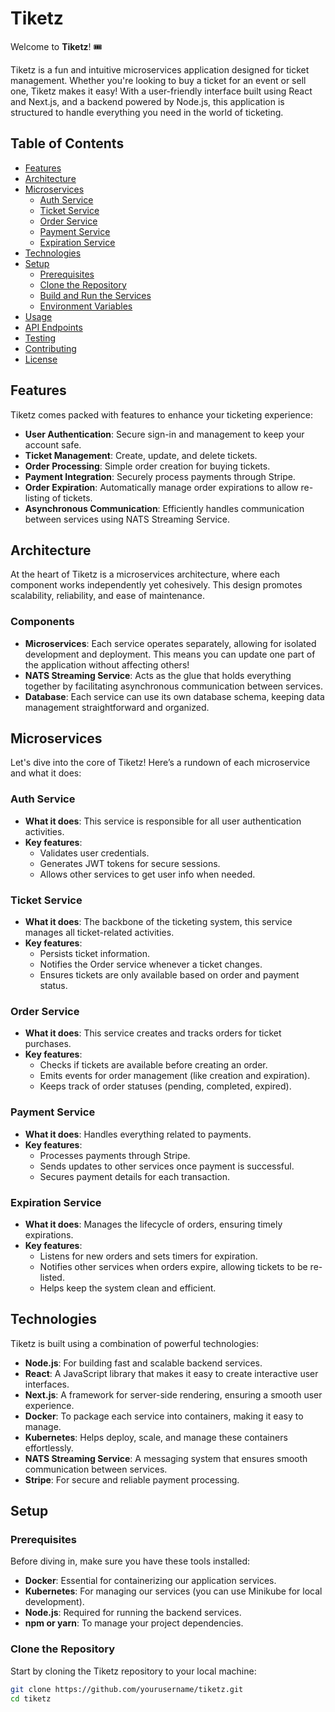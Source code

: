 # Tiketz

Welcome to **Tiketz**! 🎟️

Tiketz is a fun and intuitive microservices application designed for ticket management. Whether you're looking to buy a ticket for an event or sell one, Tiketz makes it easy! With a user-friendly interface built using React and Next.js, and a backend powered by Node.js, this application is structured to handle everything you need in the world of ticketing.

## Table of Contents

- [Features](#features)
- [Architecture](#architecture)
- [Microservices](#microservices)
  - [Auth Service](#auth-service)
  - [Ticket Service](#ticket-service)
  - [Order Service](#order-service)
  - [Payment Service](#payment-service)
  - [Expiration Service](#expiration-service)
- [Technologies](#technologies)
- [Setup](#setup)
  - [Prerequisites](#prerequisites)
  - [Clone the Repository](#clone-the-repository)
  - [Build and Run the Services](#build-and-run-the-services)
  - [Environment Variables](#environment-variables)
- [Usage](#usage)
- [API Endpoints](#api-endpoints)
- [Testing](#testing)
- [Contributing](#contributing)
- [License](#license)

## Features

Tiketz comes packed with features to enhance your ticketing experience:

- **User Authentication**: Secure sign-in and management to keep your account safe.
- **Ticket Management**: Create, update, and delete tickets.
- **Order Processing**: Simple order creation for buying tickets.
- **Payment Integration**: Securely process payments through Stripe.
- **Order Expiration**: Automatically manage order expirations to allow re-listing of tickets.
- **Asynchronous Communication**: Efficiently handles communication between services using NATS Streaming Service.

## Architecture

At the heart of Tiketz is a microservices architecture, where each component works independently yet cohesively. This design promotes scalability, reliability, and ease of maintenance.

### Components

- **Microservices**: Each service operates separately, allowing for isolated development and deployment. This means you can update one part of the application without affecting others!
- **NATS Streaming Service**: Acts as the glue that holds everything together by facilitating asynchronous communication between services.
- **Database**: Each service can use its own database schema, keeping data management straightforward and organized.

## Microservices

Let's dive into the core of Tiketz! Here’s a rundown of each microservice and what it does:

### Auth Service

- **What it does**: This service is responsible for all user authentication activities.
- **Key features**:
  - Validates user credentials.
  - Generates JWT tokens for secure sessions.
  - Allows other services to get user info when needed.

### Ticket Service

- **What it does**: The backbone of the ticketing system, this service manages all ticket-related activities.
- **Key features**:
  - Persists ticket information.
  - Notifies the Order service whenever a ticket changes.
  - Ensures tickets are only available based on order and payment status.

### Order Service

- **What it does**: This service creates and tracks orders for ticket purchases.
- **Key features**:
  - Checks if tickets are available before creating an order.
  - Emits events for order management (like creation and expiration).
  - Keeps track of order statuses (pending, completed, expired).

### Payment Service

- **What it does**: Handles everything related to payments.
- **Key features**:
  - Processes payments through Stripe.
  - Sends updates to other services once payment is successful.
  - Secures payment details for each transaction.

### Expiration Service

- **What it does**: Manages the lifecycle of orders, ensuring timely expirations.
- **Key features**:
  - Listens for new orders and sets timers for expiration.
  - Notifies other services when orders expire, allowing tickets to be re-listed.
  - Helps keep the system clean and efficient.

## Technologies

Tiketz is built using a combination of powerful technologies:

- **Node.js**: For building fast and scalable backend services.
- **React**: A JavaScript library that makes it easy to create interactive user interfaces.
- **Next.js**: A framework for server-side rendering, ensuring a smooth user experience.
- **Docker**: To package each service into containers, making it easy to manage.
- **Kubernetes**: Helps deploy, scale, and manage these containers effortlessly.
- **NATS Streaming Service**: A messaging system that ensures smooth communication between services.
- **Stripe**: For secure and reliable payment processing.

## Setup

### Prerequisites

Before diving in, make sure you have these tools installed:

- **Docker**: Essential for containerizing our application services.
- **Kubernetes**: For managing our services (you can use Minikube for local development).
- **Node.js**: Required for running the backend services.
- **npm or yarn**: To manage your project dependencies.

### Clone the Repository

Start by cloning the Tiketz repository to your local machine:

```bash
git clone https://github.com/yourusername/tiketz.git
cd tiketz
```
